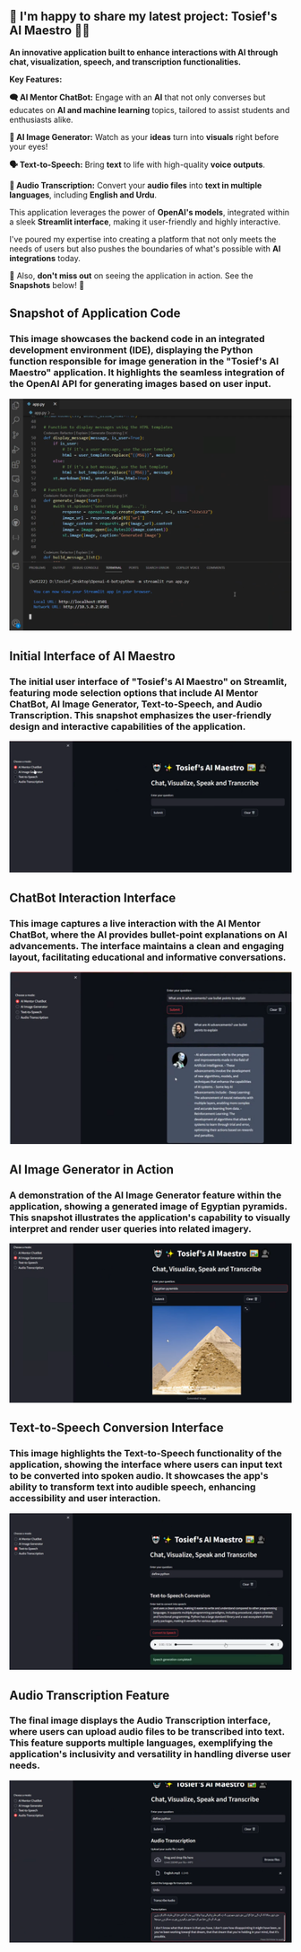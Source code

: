 ## **🚀 I'm happy to share my latest project: Tosief's AI Maestro 🤖✨**

**An innovative application built to enhance interactions with AI through chat, visualization, speech, and transcription functionalities.**

**Key Features:**

**🗨️ AI Mentor ChatBot:** Engage with an **AI** that not only converses but educates on **AI and machine learning** topics, tailored to assist students and enthusiasts alike.

**🎨 AI Image Generator:** Watch as your **ideas** turn into **visuals** right before your eyes!

**🗣️ Text-to-Speech:** Bring **text** to life with high-quality **voice outputs**.

**📝 Audio Transcription:** Convert your **audio files** into **text in multiple languages**, including **English and Urdu**.

This application leverages the power of **OpenAI's models**, integrated within a sleek **Streamlit interface**, making it user-friendly and highly interactive.

I've poured my expertise into creating a platform that not only meets the needs of users but also pushes the boundaries of what's possible with **AI integrations** today.

👀 Also, **don't miss out** on seeing the application in action. See the **Snapshots** below! 📸



## **Snapshot of Application Code**
### **This image showcases the backend code in an integrated development environment (IDE), displaying the Python function responsible for image generation in the "Tosief's AI Maestro" application. It highlights the seamless integration of the OpenAI API for generating images based on user input.**
![Screenshot of Application Code](Screenshots/1.png)


## **Initial Interface of AI Maestro**
### **The initial user interface of "Tosief's AI Maestro" on Streamlit, featuring mode selection options that include AI Mentor ChatBot, AI Image Generator, Text-to-Speech, and Audio Transcription. This snapshot emphasizes the user-friendly design and interactive capabilities of the application.**
![Initial Interface of AI Maestro](Screenshots/2.png)


## **ChatBot Interaction Interface**
### **This image captures a live interaction with the AI Mentor ChatBot, where the AI provides bullet-point explanations on AI advancements. The interface maintains a clean and engaging layout, facilitating educational and informative conversations.**
![ChatBot Interaction Interface](Screenshots/3.png)


## **AI Image Generator in Action**
### **A demonstration of the AI Image Generator feature within the application, showing a generated image of Egyptian pyramids. This snapshot illustrates the application's capability to visually interpret and render user queries into related imagery.**
![AI Image Generator in Action](Screenshots/4.png)


## **Text-to-Speech Conversion Interface**
### **This image highlights the Text-to-Speech functionality of the application, showing the interface where users can input text to be converted into spoken audio. It showcases the app's ability to transform text into audible speech, enhancing accessibility and user interaction.**
![Text-to-Speech Conversion Interface](Screenshots/5.png)


## **Audio Transcription Feature**
### **The final image displays the Audio Transcription interface, where users can upload audio files to be transcribed into text. This feature supports multiple languages, exemplifying the application's inclusivity and versatility in handling diverse user needs.**
![Audio Transcription Feature](Screenshots/6.png)
